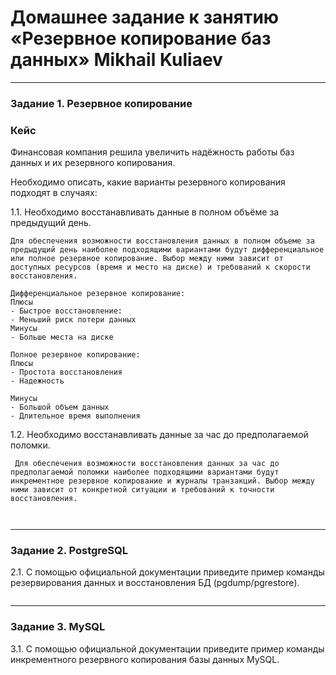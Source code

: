 # Домашнее задание к занятию «Резервное копирование баз данных» Mikhail Kuliaev

---

### Задание 1. Резервное копирование

### Кейс
Финансовая компания решила увеличить надёжность работы баз данных и их резервного копирования. 

Необходимо описать, какие варианты резервного копирования подходят в случаях: 

1.1. Необходимо восстанавливать данные в полном объёме за предыдущий день.

```
Для обеспечения возможности восстановления данных в полном объеме за предыдущий день наиболее подходящими вариантами будут дифференциальное или полное резервное копирование. Выбор между ними зависит от доступных ресурсов (время и место на диске) и требований к скорости восстановления.

Дифференциальное резервное копирование:
Плюсы
- Быстрое восстановление: 
- Меньший риск потери данных
Минусы
- Больше места на диске

Полное резервное копирование:
Плюсы
- Простота восстановления
- Надежность

Минусы
- Большой объем данных
- Длительное время выполнения

```

1.2. Необходимо восстанавливать данные за час до предполагаемой поломки.

```
 Для обеспечения возможности восстановления данных за час до предполагаемой поломки наиболее подходящими вариантами будут инкрементное резервное копирование и журналы транзакций. Выбор между ними зависит от конкретной ситуации и требований к точности восстановления.

 

```


---

### Задание 2. PostgreSQL

2.1. С помощью официальной документации приведите пример команды резервирования данных и восстановления БД (pgdump/pgrestore).
```

```



---

### Задание 3. MySQL

3.1. С помощью официальной документации приведите пример команды инкрементного резервного копирования базы данных MySQL. 

```
```



